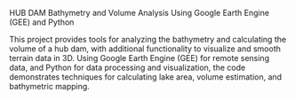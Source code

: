 HUB DAM Bathymetry and Volume Analysis Using Google Earth Engine (GEE) and Python

This project provides tools for analyzing the bathymetry and calculating the volume of a hub dam, 
with additional functionality to visualize and smooth terrain data in 3D. Using Google Earth Engine (GEE) for remote sensing data, 
and Python for data processing and visualization, the code demonstrates techniques for calculating lake area, volume estimation, and bathymetric mapping.

